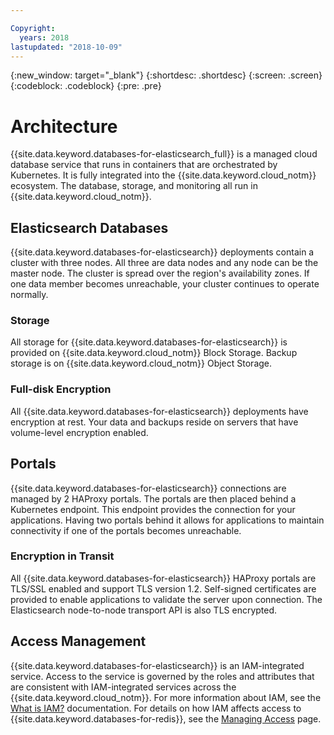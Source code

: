 ```yaml
---

Copyright:
  years: 2018
lastupdated: "2018-10-09"
---
```


{:new_window: target="_blank"}
{:shortdesc: .shortdesc}
{:screen: .screen}
{:codeblock: .codeblock}
{:pre: .pre}

# Architecture

{{site.data.keyword.databases-for-elasticsearch_full}} is a managed cloud database service that runs in containers that are orchestrated by Kubernetes. It is fully integrated into the {{site.data.keyword.cloud_notm}} ecosystem. The database, storage, and monitoring all run in {{site.data.keyword.cloud_notm}}.

## Elasticsearch Databases

{{site.data.keyword.databases-for-elasticsearch}} deployments contain a cluster with three nodes. All three are data nodes and any node can be the master node. The cluster is spread over the region's availability zones. If one data member becomes unreachable, your cluster continues to operate normally.

### Storage

All storage for {{site.data.keyword.databases-for-elasticsearch}} is provided on {{site.data.keyword.cloud_notm}} Block Storage. Backup storage is on {{site.data.keyword.cloud_notm}} Object Storage.

### Full-disk Encryption

All {{site.data.keyword.databases-for-elasticsearch}} deployments have encryption at rest. Your data and backups reside on servers that have volume-level encryption enabled.

## Portals

{{site.data.keyword.databases-for-elasticsearch}} connections are managed by 2 HAProxy portals. The portals are then placed behind a Kubernetes endpoint. This endpoint provides the connection for your applications. Having two portals behind it allows for applications to maintain connectivity if one of the portals becomes unreachable.

### Encryption in Transit

All {{site.data.keyword.databases-for-elasticsearch}} HAProxy portals are TLS/SSL enabled and support TLS version 1.2. Self-signed certificates are provided to enable applications to validate the server upon connection. The Elasticsearch node-to-node transport API is also TLS encrypted.

## Access Management

{{site.data.keyword.databases-for-elasticsearch}} is an IAM-integrated service. Access to the service is governed by the roles and attributes that are consistent with IAM-integrated services across the {{site.data.keyword.cloud_notm}}. For more information about IAM, see the [What is IAM?](https://console.{DomainName}/docs/iam/index.html#iamoverview) documentation. For details on how IAM affects access to {{site.data.keyword.databases-for-redis}}, see the [Managing Access](./access-management.html) page.

